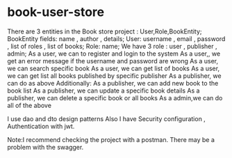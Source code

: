 # book-user-store
There are 3 entities in the Book store project : User,Role,BookEntity;
BookEntity fields: name , author , details;
User: username , email , password , list of roles , list of books;
Role: name;
We have 3 role : user , publisher , admin;
As a user, we can to register and login to the system 
As a user,, we get an error message if the username and password are wrong 
As a user, we can search specific book
As a user, we can get list of books
As a user, we can get list all books published by specific publisher
As a publisher, we can do as above
Additionally:
As a publisher, we can add new book to the book list
As a publisher, we can update a specific book details 
As a publisher, we can delete a specific book or all books 
As a admin,we can do all of the above

I use dao and dto design patterns
Also I have Security configuration , Authentication with jwt.


Note:I recommend checking the project with a postman. There may be a problem with the swagger.


